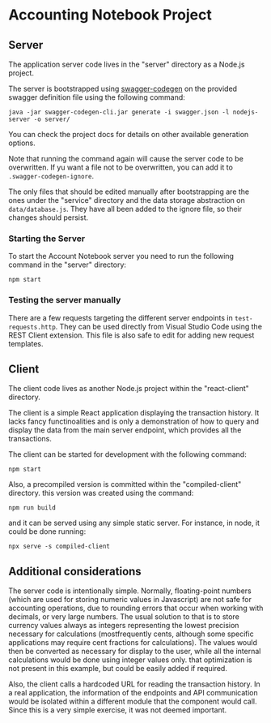 # Accounting Notebook Project

## Server

The application server code lives in the "server" directory as a Node.js project.

The server is bootstrapped using [swagger-codegen](https://github.com/swagger-api/swagger-codegen) on the provided swagger definition file using the following command:

    java -jar swagger-codegen-cli.jar generate -i swagger.json -l nodejs-server -o server/

You can check the project docs for details on other available generation options.

Note that running the command again will cause the server code to be overwritten. If yu want a file not to be overwritten, you can add it to `.swagger-codegen-ignore`.

The only files that should be edited manually after bootstrapping are the ones under the "service" directory and the data storage abstraction on `data/database.js`. They have all been added to the ignore file, so their changes should persist.

### Starting the Server

To start the Account Notebook server you need to run the following command in the "server" directory:

    npm start

### Testing the server manually

There are a few requests targeting the different server endpoints in `test-requests.http`. They can be used directly from Visual Studio Code using the REST Client extension. This file is also safe to edit for adding new request templates.

## Client

The client code lives as another Node.js project within the "react-client" directory.

The client is a simple React application displaying the transaction history. It lacks fancy functinoalities and is only a demonstration of how to query and display the data from the main server endpoint, which provides all the transactions.

The client can be started for development with the following command:

    npm start

Also, a precompiled version is committed within the "compiled-client" directory. this version was created using the command:

    npm run build

and it can be served using any simple static server. For instance, in node, it could be done running:

    npx serve -s compiled-client

## Additional considerations

The server code is intentionally simple. Normally, floating-point numbers (which are used for storing numeric values in Javascript) are not safe for accounting operations, due to rounding errors that occur when working with decimals, or very large numbers. The usual solution to that is to store currency values always as integers representing the lowest precision necessary for calculations (mostfrequently cents, although some specific applications may require cent fractions for calculations). The values would then be converted as necessary for display to the user, while all the internal calculations would be done using integer values only. that optimization is not present in this example, but could be easily added if required.

Also, the client calls a hardcoded URL for reading the transaction history. In a real application, the information of the endpoints and API communication would be isolated within a different module that the component would call. Since this is a very simple exercise, it was not deemed important.
